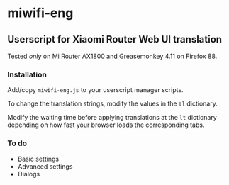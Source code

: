 # miwifi-eng
## Userscript for Xiaomi Router Web UI translation

Tested _only_ on Mi Router AX1800 and Greasemonkey 4.11 on Firefox 88.

### Installation

Add/copy `miwifi-eng.js` to your userscript manager scripts.

To change the translation strings, modify the values in the `tl` dictionary.

Modify the waiting time before applying translations at the `lt` dictionary depending on how fast your browser loads the corresponding tabs.

### To do
- Basic settings
- Advanced settings
- Dialogs

